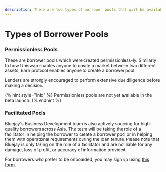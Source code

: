 ```yaml
---
description: There are two types of borrower pools that will be available on the protocol.
---
```


# Types of Borrower Pools

### Permissionless Pools

These are borrower pools which were created permissionless-ly. Similarly to how Uniswap enables anyone to create a market between two different assets, Earn protocol enables anyone to create a borrower pool.

Lenders are strongly encouraged to perform extensive due diligence before making a decision.

{% hint style="info" %}
Permissionless pools are not yet available in the beta launch.&#x20;
{% endhint %}

### Facilitated Pools

Bluejay's Business Development team is also actively sourcing for high-quality borrowers across Asia. The team will be taking the role of a facilitator in helping the borrower to create a borrower pool or in helping them with operational requirements during the loan tenure. Please note that Bluejay is only taking on the role of a facilitator and are not liable for any damage, loss of profit, or accuracy of information provided.&#x20;

For borrowers who prefer to be onboarded, you may sign up using [this form](https://docs.google.com/forms/d/e/1FAIpQLScJDUwRxrHaZSIAvOajm5UkEsx75s4H4IvLJtXdpWHoJeoVFA/viewform).
